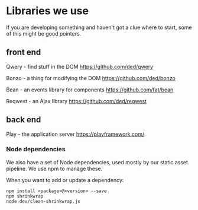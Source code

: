 # Libraries we use
If you are developing something and haven't got a clue where to start, some of this might be good pointers.
## front end
Qwery - find stuff in the DOM
https://github.com/ded/qwery

Bonzo - a thing for modifying the DOM
https://github.com/ded/bonzo

Bean - an events library for components
https://github.com/fat/bean

Reqwest - an Ajax library
https://github.com/ded/reqwest

## back end
Play - the application server
https://playframework.com/

### Node dependencies
We also have a set of Node dependencies, used mostly by our static asset pipeline. We use npm to manage these.

When you want to add or update a dependency:

```
npm install <package>@<version> --save
npm shrinkwrap
node dev/clean-shrinkwrap.js
```
